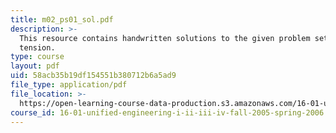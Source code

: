 ```yaml
---
title: m02_ps01_sol.pdf
description: >-
  This resource contains handwritten solutions to the given problem set on cable
  tension.
type: course
layout: pdf
uid: 58acb35b19df154551b380712b6a5ad9
file_type: application/pdf
file_location: >-
  https://open-learning-course-data-production.s3.amazonaws.com/16-01-unified-engineering-i-ii-iii-iv-fall-2005-spring-2006/58acb35b19df154551b380712b6a5ad9_m02_ps01_sol.pdf
course_id: 16-01-unified-engineering-i-ii-iii-iv-fall-2005-spring-2006
---
```

